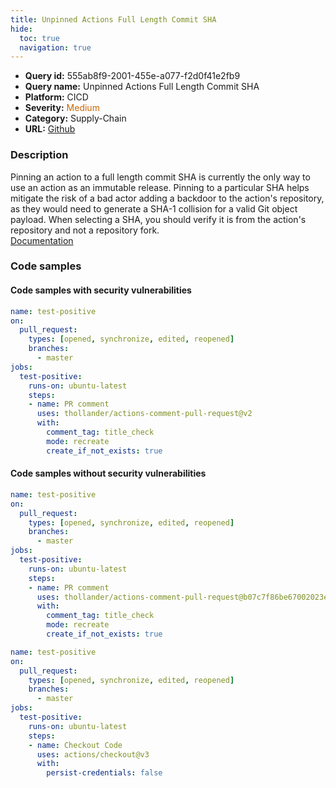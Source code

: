 ```yaml
---
title: Unpinned Actions Full Length Commit SHA
hide:
  toc: true
  navigation: true
---
```


<style>
  .highlight .hll {
    background-color: #ff171742;
  }
  .md-content {
    max-width: 1100px;
    margin: 0 auto;
  }
</style>

-   **Query id:** 555ab8f9-2001-455e-a077-f2d0f41e2fb9
-   **Query name:** Unpinned Actions Full Length Commit SHA
-   **Platform:** CICD
-   **Severity:** <span style="color:#C60">Medium</span>
-   **Category:** Supply-Chain
-   **URL:** [Github](https://github.com/Checkmarx/kics/tree/master/assets/queries/cicd/github/unpinned_actions_full_length_commit_sha)

### Description
Pinning an action to a full length commit SHA is currently the only way to use an action as an immutable release. Pinning to a particular SHA helps mitigate the risk of a bad actor adding a backdoor to the action's repository, as they would need to generate a SHA-1 collision for a valid Git object payload. When selecting a SHA, you should verify it is from the action's repository and not a repository fork.<br>
[Documentation](https://docs.github.com/en/actions/security-guides/security-hardening-for-github-actions#using-third-party-actions)

### Code samples
#### Code samples with security vulnerabilities
```yaml title="Postitive test num. 1 - yaml file" hl_lines="12"
name: test-positive
on:
  pull_request:
    types: [opened, synchronize, edited, reopened]
    branches: 
      - master
jobs:
  test-positive:
    runs-on: ubuntu-latest
    steps:
    - name: PR comment
      uses: thollander/actions-comment-pull-request@v2
      with:
        comment_tag: title_check
        mode: recreate
        create_if_not_exists: true
```


#### Code samples without security vulnerabilities
```yaml title="Negative test num. 1 - yaml file"
name: test-positive
on:
  pull_request:
    types: [opened, synchronize, edited, reopened]
    branches: 
      - master
jobs:
  test-positive:
    runs-on: ubuntu-latest
    steps:
    - name: PR comment
      uses: thollander/actions-comment-pull-request@b07c7f86be67002023e6cb13f57df3f21cdd3411
      with:
        comment_tag: title_check
        mode: recreate
        create_if_not_exists: true
```
```yaml title="Negative test num. 2 - yaml file"
name: test-positive
on:
  pull_request:
    types: [opened, synchronize, edited, reopened]
    branches: 
      - master
jobs:
  test-positive:
    runs-on: ubuntu-latest
    steps:
    - name: Checkout Code
      uses: actions/checkout@v3
      with:
        persist-credentials: false
```
